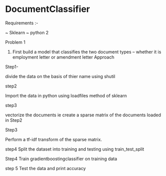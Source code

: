 # DocumentClassifier


Requirements :-

~ Sklearn
~ python 2

Problem 1
1. First build a model that classifies the two document types – whether it is employment letter or amendment letter 
Approach 

Step1-

divide the data on the basis of thier name using shutil 

step2

Import the data in python using loadfiles method of sklearn

step3

vectorize the documents ie create a sparse matrix of the documents loaded in Step2

Step3

Perform a tf-idf transform of the sparse matrix.

step4
Split the dataset into training and testing using train_test_split

Step4
Train gradientboostingclassifier on training data

step 5 
Test the data and print accuracy

